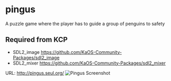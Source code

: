 # pingus
A puzzle game where the player has to guide a group of penguins to safety

## Required from KCP
* SDL2_image https://github.com/KaOS-Community-Packages/sdl2_image
* SDL2_mixer https://github.com/KaOS-Community-Packages/sdl2_mixer

URL: http://pingus.seul.org/
![Pingus Screenshot](http://pingus.seul.org/images/screen_0.7.0-4.jpg)
